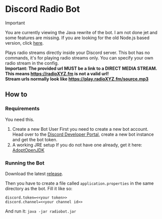 # Discord Radio Bot

> [!IMPORTANT]
> You are currently viewing the Java rewrite of the bot. I am not done jet and some features are missing. If you are looking for the old Node.js based version, click <a href="//github.com/parzival-space/discord-radio-bot/tree/main-old-node">here</a>.

Plays radio streams directly inside your Discord server.
This bot has no commands, it's for playing radio streams only.
You can specify your own radio stream in the config.
<br>
<b>
Important: The provided url MUST be a link to a DIRECT MEDIA STREAM. This means https://radioXYZ.fm is not a valid url!<br>
Stream urls normally look like https://play.radioXYZ.fm/source.mp3
</b>

## How to
### Requirements
You need this.

1. Create a new Bot User
   First you need to create a new bot account. <br />
   Head over to the <a href="//discord.com/developers">Discord Developer Portal</a>, create a new bot instance and get the bot token.
2. A working JRE setup
   If you do not have one already, get it here: <a href="//adoptopenjdk.net/releases.html">AdoptOpenJDK</a>

### Running the Bot
Download the latest <a href="//github.com/parzival-space/discord-radio-bot/releases">release</a>.

Then you have to create a file called ``application.properties`` in the same directory as the bot.
Fill it like so:
```properties
discord.token=<<your token>>
discord.channel=<<your channel id>>
```

And run it: ``java -jar radiobot.jar``